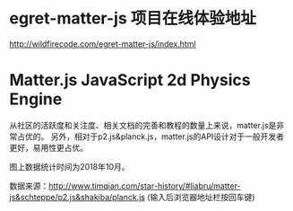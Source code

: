 # egret-matter-js 项目在线体验地址
http://wildfirecode.com/egret-matter-js/index.html 

# Matter.js JavaScript 2d Physics Engine
从社区的活跃度和关注度、相关文档的完善和教程的数量上来说，matter.js是非常占优的。
另外，相对于p2.js&planck.js，matter.js的API设计对于一般开发者更好，易用性更占优。


图上数据统计时间为2018年10月。

数据来源：http://www.timqian.com/star-history/#liabru/matter-js&schteppe/p2.js&shakiba/planck.js (输入后浏览器地址栏按回车键)

